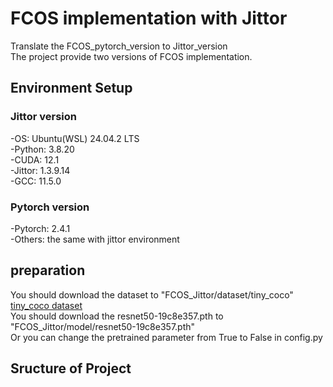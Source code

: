 # FCOS implementation with Jittor<br>
Translate the FCOS_pytorch_version to Jittor_version<br>
The project provide two versions of FCOS implementation.<br>
## Environment Setup<br>
### Jittor version<br>
-OS: Ubuntu(WSL) 24.04.2 LTS<br>
-Python: 3.8.20<br>
-CUDA: 12.1<br>
-Jittor: 1.3.9.14<br>
-GCC: 11.5.0<br>
### Pytorch version<br>
-Pytorch: 2.4.1<br>
-Others: the same with jittor environment<br>
## preparation
You should download the dataset to  "FCOS_Jittor/dataset/tiny_coco"<br>
[tiny_coco dataset](https://www.kaggle.com/datasets/weipengchao/tiny-coco1k) <br>
You should download the resnet50-19c8e357.pth to "FCOS_Jittor/model/resnet50-19c8e357.pth"<br>
Or you can change the pretrained parameter from True to False in config.py<br>
## Sructure of Project<br>






